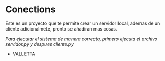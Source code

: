 # Conections
Este es un proyecto que te permite crear un servidor local, ademas de un cliente adicionalmete, pronto se añadiran mas cosas.

*Para ejecutar el sistema de manera correcta, primero ejecuta el archivo servidor.py y despues cliente.py*
- VALLETTA
